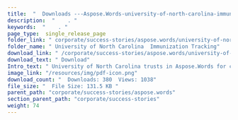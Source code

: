 ```yaml
---
title:  "  Downloads ---Aspose.Words-university-of-north-carolina-immunization-tracking . " 
description:  "    . " 
keywords:  "    . " 
page_type:  single_release_page
folder_link: " corporate/success-stories/aspose.words/university-of-north-carolina-immunization-tracking/"
folder_name: " University of North Carolina  Immunization Tracking"
download_link: " /corporate/success-stories/aspose.words/university-of-north-carolina-immunization-tracking/341ac5cd45804f44988bcad9e5924cd9"
download_text: " Download"
Intro_text: " University of North Carolina trusts in Aspose.Words for creating Word documents ..."
image_link: "/resources/img/pdf-icon.png"
download_count: "  Downloads: 380  Views: 1038"
file_size: "  File Size: 131.5 KB "
parent_path: "corporate/success-stories/aspose.words"
section_parent_path: "corporate/success-stories"
weight: 74
---
```




